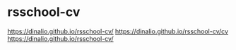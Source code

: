 # rsschool-cv
https://dinalio.github.io/rsschool-cv/
https://dinalio.github.io/rsschool-cv/cv
https://dinalio.github.io/rsschool-cv/
